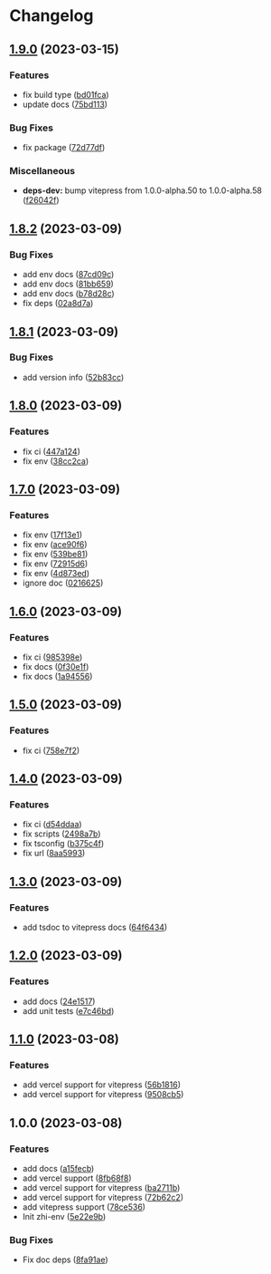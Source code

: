 # Changelog

## [1.9.0](https://github.com/terwer/zhi-env/compare/v1.8.2...v1.9.0) (2023-03-15)


### Features

* fix build type ([bd01fca](https://github.com/terwer/zhi-env/commit/bd01fca076957dfb253eda222c882a6dca50c30a))
* update docs ([75bd113](https://github.com/terwer/zhi-env/commit/75bd1134f306138ca1689bf9d1aab8ec15dd0d7c))


### Bug Fixes

* fix package ([72d77df](https://github.com/terwer/zhi-env/commit/72d77dfc76ceb0c42991942064a004f895763ea3))


### Miscellaneous

* **deps-dev:** bump vitepress from 1.0.0-alpha.50 to 1.0.0-alpha.58 ([f26042f](https://github.com/terwer/zhi-env/commit/f26042fed534e3ce7bae2837927f5ef45d958382))

## [1.8.2](https://github.com/terwer/zhi-env/compare/v1.8.1...v1.8.2) (2023-03-09)

### Bug Fixes

- add env docs ([87cd09c](https://github.com/terwer/zhi-env/commit/87cd09cba9efb0322349b7202e6e4dfa31c57be7))
- add env docs ([81bb659](https://github.com/terwer/zhi-env/commit/81bb6590e09e57f594937e7bee31d4197adbd0bb))
- add env docs ([b78d28c](https://github.com/terwer/zhi-env/commit/b78d28c9dec877fe503a0a83d1e7bfe879af39ae))
- fix deps ([02a8d7a](https://github.com/terwer/zhi-env/commit/02a8d7a37f7c3edd46df72dcadb5f198eebdbd76))

## [1.8.1](https://github.com/terwer/zhi-env/compare/v1.8.0...v1.8.1) (2023-03-09)

### Bug Fixes

- add version info ([52b83cc](https://github.com/terwer/zhi-env/commit/52b83ccacf7ffd426dd9789810c744df3510fac4))

## [1.8.0](https://github.com/terwer/zhi-env/compare/v1.7.0...v1.8.0) (2023-03-09)

### Features

- fix ci ([447a124](https://github.com/terwer/zhi-env/commit/447a124e26348904cbb8b68b80be2d1829bc2a6a))
- fix env ([38cc2ca](https://github.com/terwer/zhi-env/commit/38cc2ca69ffa166682746254d86470d0f2073fc9))

## [1.7.0](https://github.com/terwer/zhi-env/compare/v1.6.0...v1.7.0) (2023-03-09)

### Features

- fix env ([17f13e1](https://github.com/terwer/zhi-env/commit/17f13e1c093037a82d3fd35dcc9c4490b5d3a781))
- fix env ([ace90f6](https://github.com/terwer/zhi-env/commit/ace90f6b55516778e8a15a1c933e2a3be15dcae2))
- fix env ([539be81](https://github.com/terwer/zhi-env/commit/539be81a3bb94a47c87128c770f60f9858384f94))
- fix env ([72915d6](https://github.com/terwer/zhi-env/commit/72915d60d5938e319e17070fa533349538b7bae4))
- fix env ([4d873ed](https://github.com/terwer/zhi-env/commit/4d873ed491ce97ae36e59c68980bb11f4ca4cbd5))
- ignore doc ([0216625](https://github.com/terwer/zhi-env/commit/02166255f7ca6f374e3a0a148e8568b132cdf249))

## [1.6.0](https://github.com/terwer/zhi-env/compare/v1.5.0...v1.6.0) (2023-03-09)

### Features

- fix ci ([985398e](https://github.com/terwer/zhi-env/commit/985398e09a244973e8751eb433b1ca5fb0a94387))
- fix docs ([0f30e1f](https://github.com/terwer/zhi-env/commit/0f30e1fcdca8da4b42304b42d7906e7c9604a88f))
- fix docs ([1a94556](https://github.com/terwer/zhi-env/commit/1a94556167b95379dac7e50cef0f4abe37c3258f))

## [1.5.0](https://github.com/terwer/zhi-env/compare/v1.4.0...v1.5.0) (2023-03-09)

### Features

- fix ci ([758e7f2](https://github.com/terwer/zhi-env/commit/758e7f27ca896b3fd8a4c0d3640c810a1bfbd8cf))

## [1.4.0](https://github.com/terwer/zhi-env/compare/v1.3.0...v1.4.0) (2023-03-09)

### Features

- fix ci ([d54ddaa](https://github.com/terwer/zhi-env/commit/d54ddaa6c8f063ae94ce648bd6d333f11f81f664))
- fix scripts ([2498a7b](https://github.com/terwer/zhi-env/commit/2498a7b60a20f916ea8d077a7989e4255e79f1c6))
- fix tsconfig ([b375c4f](https://github.com/terwer/zhi-env/commit/b375c4fce9a81091cb755b130bcbd19f2c8f4e6f))
- fix url ([8aa5993](https://github.com/terwer/zhi-env/commit/8aa59935a2dc018d7971493cd206cefd8c593ded))

## [1.3.0](https://github.com/terwer/zhi-env/compare/v1.2.0...v1.3.0) (2023-03-09)

### Features

- add tsdoc to vitepress docs ([64f6434](https://github.com/terwer/zhi-env/commit/64f64348222e9578beb9c25a61c45dd663fd6153))

## [1.2.0](https://github.com/terwer/zhi-env/compare/v1.1.0...v1.2.0) (2023-03-09)

### Features

- add docs ([24e1517](https://github.com/terwer/zhi-env/commit/24e1517f85add085c5a21d1ae4ad1c1946ee32cb))
- add unit tests ([e7c46bd](https://github.com/terwer/zhi-env/commit/e7c46bd69e0c187be3260ed2e02a0eb48208f07e))

## [1.1.0](https://github.com/terwer/zhi-env/compare/v1.0.0...v1.1.0) (2023-03-08)

### Features

- add vercel support for vitepress ([56b1816](https://github.com/terwer/zhi-env/commit/56b1816c6f7b802cb8d92f75b7860dfe6bf85b09))
- add vercel support for vitepress ([9508cb5](https://github.com/terwer/zhi-env/commit/9508cb5ec3c9d80ef0f89d6b5e7b725cc7d6c680))

## 1.0.0 (2023-03-08)

### Features

- add docs ([a15fecb](https://github.com/terwer/zhi-env/commit/a15fecbcc63741b8485c8a5eb86193d046c4ee3b))
- add vercel support ([8fb68f8](https://github.com/terwer/zhi-env/commit/8fb68f8b7cbc22ded6b552e7f6e13946b0dae8ab))
- add vercel support for vitepress ([ba2711b](https://github.com/terwer/zhi-env/commit/ba2711b821bb6a1d3ff5664ff3b60e276eb0e768))
- add vercel support for vitepress ([72b62c2](https://github.com/terwer/zhi-env/commit/72b62c2f06afd30c767bf954480dbd25305b6a22))
- add vitepress support ([78ce536](https://github.com/terwer/zhi-env/commit/78ce536bb99795b4c869962d3f1ffad180225599))
- Init zhi-env ([5e22e9b](https://github.com/terwer/zhi-env/commit/5e22e9b06e779099769cc5d15a9262d15f2303a3))

### Bug Fixes

- Fix doc deps ([8fa91ae](https://github.com/terwer/zhi-env/commit/8fa91ae0eae2944f6acd079be388582ded67d4ce))
